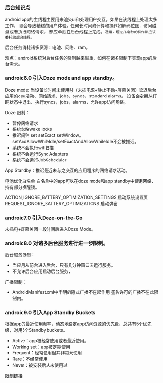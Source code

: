 ###  [后台知识点](https://developer.android.com/guide/background?hl=en)
android app的主线程主要用来渲染ui和处理用户交互。如果在该线程上处理太多工作，
则会导致糟糕的用户体验。任何长时间的计算和操作如解码位图，访问磁盘或者执行网络请求，
都应单独在后台线程上完成。`通常，超过几毫秒的操作都应该委托给后台线程。`

后台任务消耗诸多资源：电池、网络、ram。

难点：android系统对后台任务的限制越来越重，如何在诸多限制下实现app的后台需求。

### android6.0 引入Doze mode and app standby。
Doze mode: 当设备长时间未使用时（未插电源+静止不动+屏幕关闭）延迟后台应用的cpu活动、网络请求、jobs、syncs、standard alarms。
设备会定期从打盹状态中退出、执行syncs，jobs，alarms，允许app访问网络。

Doze 限制：
- 暂停网络请求
- 系统忽略wake locks
- 推迟闹钟 set setExact setWindow。setAndAllowWhileIdle/setExactAndAllowWhileIdle不会被推迟。
- 系统不会执行wifi扫描
- 系统不会运行Sync Adapters
- 系统不会运行JobScheduler

App Standby：推迟最近未与之交互的应用程序的网络请求活动。

电池优化白名单
白名单中的app可以在doze mode和app standby中使用网络、持有部分唤醒锁。

ACTION_IGNORE_BATTERY_OPTIMIZATION_SETTINGS 启动系统设置页
REQUEST_IGNORE_BATTERY_OPTIMIZATIONS 启动弹窗

### android7.0 引入Doze-on-the-Go
未插电+屏幕关闭一段时间后进入Doze Mode。

### android8.0 对诸多后台服务进行进一步限制。
后台服务限制：
- 当应用从前台进入后台，只有几分钟窗口去运行服务。
- 不允许后台应用启动后台服务，

广播限制：
- AndroidManifest.xml中申明的隐式广播不在起作用
签名许可的广播不在此限制内。

### android9.0 引入App Standby Buckets
根据app的最近使用频率，动态地设定app访问资源的优先级，总共有5个优先级，对用5个Standby buckets。
- Active：app被经常使用或者最近使用。
- Working set：app被定期使用
- Frequent：经常使用但并非每天使用
- Rare：不经常使用
- Never：被安装后从未使用过

[限制链接](https://developer.android.com/topic/performance/power/power-details.html?hl=en)

